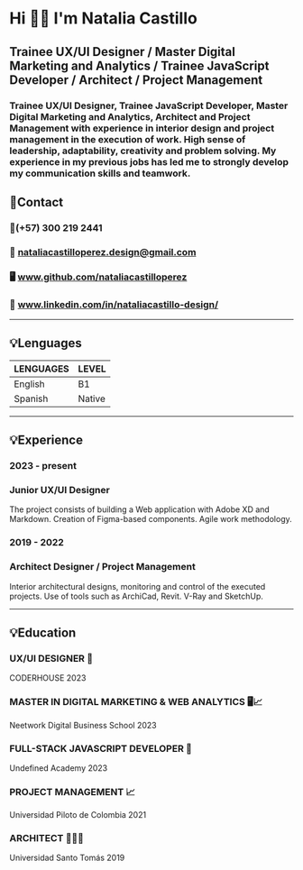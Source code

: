 # Hi 👋🏼 I'm Natalia Castillo
## Trainee UX/UI Designer / Master Digital Marketing and Analytics / Trainee JavaScript Developer / Architect / Project Management 
### Trainee UX/UI Designer, Trainee JavaScript Developer, Master Digital Marketing and Analytics, Architect and Project Management with experience in interior design and project management in the execution of work. High sense of leadership, adaptability, creativity and problem solving. My experience in my previous jobs has led me to strongly develop my communication skills and teamwork.

## 👤Contact
### 📱(+57) 300 219 2441
### 📩 nataliacastilloperez.design@gmail.com
### 🖥️ www.github.com/nataliacastilloperez
### 📄 www.linkedin.com/in/nataliacastillo-design/
________________
## 💡Lenguages
| LENGUAGES | LEVEL |
| ------ | ------ |
| English | B1 |
| Spanish | Native |
________________
## 💡Experience 
### 2023 - present
### Junior UX/UI Designer 
The project consists of building a Web application with Adobe XD and Markdown. Creation of Figma-based components. Agile work methodology.

### 2019 - 2022
### Architect Designer / Project Management
Interior architectural designs, monitoring and control of the executed projects. Use of tools such as ArchiCad, Revit. V-Ray and SketchUp.
________________
## 💡Education
### UX/UI DESIGNER 🧮
CODERHOUSE
2023

### MASTER IN DIGITAL MARKETING & WEB ANALYTICS 🖥️📈
Neetwork Digital Business School
2023 

### FULL-STACK JAVASCRIPT DEVELOPER 🔗
Undefined Academy
2023

### PROJECT MANAGEMENT 📈
Universidad Piloto de Colombia
2021

### ARCHITECT 👷🏼‍♀️
Universidad Santo Tomás
2019
